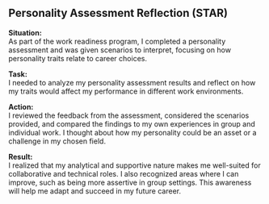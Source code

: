 ## Personality Assessment Reflection (STAR)

**Situation:**  
As part of the work readiness program, I completed a personality assessment and was given scenarios to interpret, focusing on how personality traits relate to career choices.

**Task:**  
I needed to analyze my personality assessment results and reflect on how my traits would affect my performance in different work environments.

**Action:**  
I reviewed the feedback from the assessment, considered the scenarios provided, and compared the findings to my own experiences in group and individual work. I thought about how my personality could be an asset or a challenge in my chosen field.

**Result:**  
I realized that my analytical and supportive nature makes me well-suited for collaborative and technical roles. I also recognized areas where I can improve, such as being more assertive in group settings. This awareness will help me adapt and succeed in my future career.
